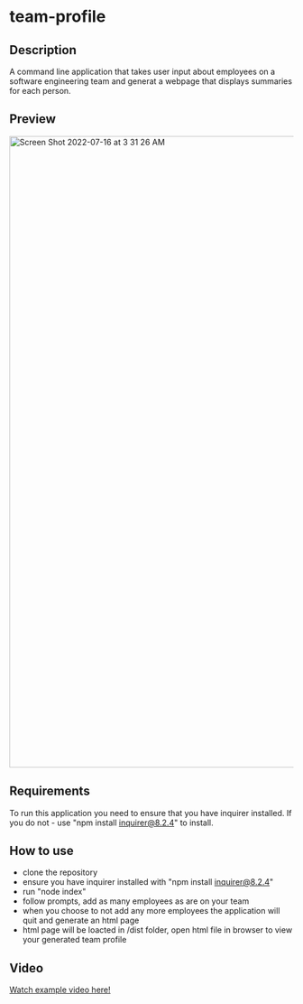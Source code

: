 # team-profile

## Description
A command line application that takes user input about employees on a software engineering team and generat a webpage that displays summaries for each person.

## Preview
<img width="1119" alt="Screen Shot 2022-07-16 at 3 31 26 AM" src="https://user-images.githubusercontent.com/104178313/179347279-49cb1ab6-f7d3-46f1-ae3b-85b7611275e1.png">


## Requirements
To run this application you need to ensure that you have inquirer installed.
If you do not - use "npm install inquirer@8.2.4" to install.

## How to use
- clone the repository
- ensure you have inquirer installed with "npm install inquirer@8.2.4"
- run "node index"
- follow prompts, add as many employees as are on your team
- when you choose to not add any more employees the application will quit and generate an html page
- html page will be loacted in /dist folder, open html file in browser to view your generated team profile

## Video
[Watch example video here!](https://drive.google.com/file/d/1pi2N61JJ0ttchmmsGmq_cge9KWq9QhQ3/view)
